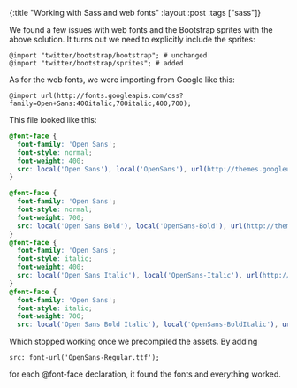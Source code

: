 {:title "Working with Sass and web fonts"
:layout :post
:tags ["sass"]}

We found a few issues with web fonts and the Bootstrap sprites with the above solution. It turns
out we need to explicitly include the sprites:

```
@import "twitter/bootstrap/bootstrap"; # unchanged
@import "twitter/bootstrap/sprites"; # added
```

As for the web fonts, we were importing from Google like this:

```
@import url(http://fonts.googleapis.com/css?family=Open+Sans:400italic,700italic,400,700);
```

This file looked like this:

```scss
@font-face {
  font-family: 'Open Sans';
  font-style: normal;
  font-weight: 400;
  src: local('Open Sans'), local('OpenSans'), url(http://themes.googleusercontent.com/static/fonts/opensans/v6/cJZKeOuBrn4kERxqtaUH3bO3LdcAZYWl9Si6vvxL-qU.woff) format('woff');
}

@font-face {
  font-family: 'Open Sans';
  font-style: normal;
  font-weight: 700;
  src: local('Open Sans Bold'), local('OpenSans-Bold'), url(http://themes.googleusercontent.com/static/fonts/opensans/v6/k3k702ZOKiLJc3WVjuplzKRDOzjiPcYnFooOUGCOsRk.woff) format('woff');
}
@font-face {
  font-family: 'Open Sans';
  font-style: italic;
  font-weight: 400;
  src: local('Open Sans Italic'), local('OpenSans-Italic'), url(http://themes.googleusercontent.com/static/fonts/opensans/v6/xjAJXh38I15wypJXxuGMBrrIa-7acMAeDBVuclsi6Gc.woff) format('woff');
}
@font-face {
  font-family: 'Open Sans';
  font-style: italic;
  font-weight: 700;
  src: local('Open Sans Bold Italic'), local('OpenSans-BoldItalic'), url(http://themes.googleusercontent.com/static/fonts/opensans/v6/PRmiXeptR36kaC0GEAetxhbnBKKEOwRKgsHDreGcocg.woff) format('woff');
```

Which stopped working once we precompiled the assets. By adding

```
src: font-url('OpenSans-Regular.ttf');
```

for each @font-face declaration, it found the fonts and everything worked.
